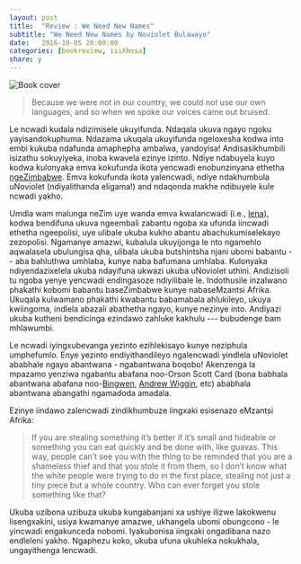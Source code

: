 ```yaml
---
layout: post
title:  "Review : We Need New Names"
subtitle: "We Need New Names by Noviolet Bulawayo"
date:   2016-10-05 20:00:00
categories: [bookreview, isiXhosa]
share: y
---
```


![Book cover](http://d.gr-assets.com/books/1352225506l/15852479.jpg)


> Because we were not in our country, we could not use our own languages, and so when we spoke our voices came out bruised.


Le ncwadi kudala ndizimisele ukuyifunda. Ndaqala ukuva ngayo ngoku yayisandokuphuma. Ndazama ukuqala ukuyifunda ngeloxesha kodwa into embi kukuba ndafunda amaphepha ambalwa, yandoyisa! Andisasikhumbili isizathu sokuyiyeka, inoba kwavela ezinye izinto. Ndiye ndabuyela kuyo kodwa kulonyaka emva kokufunda ikota yencwadi enobunzinyana ethetha [ngeZimbabwe](https://www.goodreads.com/book/show/12356259-zimbabwe-s-land-reform). Emva kokufunda ikota yalencwadi, ndiye ndakhumbula uNoviolet (ndiyalithanda eligama!) and ndaqonda makhe ndibuyele kule ncwadi yakho.

Umdla wam malunga neZim uye wanda emva kwalancwadi (i.e., [lena](https://www.goodreads.com/book/show/12356259-zimbabwe-s-land-reform)), kodwa bendifuna ukuva ngeembali zabantu ngoba xa ufunda iincwadi ethetha ngeepolisi, uye ulibale ukuba kukho abantu abachukumiselekayo zezopolisi. Ngamanye amazwi, kubalula ukuyijonga le nto ngamehlo aqwalasela ubulungisa qha, ulibala ukuba butshintsha njani ubomi babantu -- aba bahluthwa umhlaba, kunye naba bafumana umhlaba. Kulonyaka ndiyendazixelela ukuba ndayifuna ukwazi ukuba uNoviolet uthini. Andizisoli tu ngoba yenye yencwadi endingasoze ndiyilibale le. Indothusile inzalwano phakathi kobomi babantu baseZimbabwe kunye nabaseMzantsi Afrika. Ukuqala kulwamano phakathi kwabantu babamabala ahlukileyo, ukuya kwiingoma, indlela abazali abathetha ngayo, kunye nezinye into. Andiyazi ukuba kutheni bendicinga ezindawo zahluke kakhulu --- bubudenge bam mhlawumbi. 

Le ncwadi iyingxubevanga yezinto ezihlekisayo kunye neziphula umphefumlo. Enye yezinto endiyithandileyo ngalencwadi yindlela uNoviolet ababhale ngayo abantwana - ngabantwana boqobo! Akenzenga la mpazamo yenziwa ngabantu abafana noo-Orson Scott Card (bona babhala abantwana abafana noo-[Bingwen](http://enderverse.wikia.com/wiki/Bingwen), [Andrew Wiggin](http://enderverse.wikia.com/wiki/Andrew_Wiggin), etc) ababhala abantwana abangathi ngamadoda amadala.

Ezinye iindawo zalencwadi zindikhumbuze iingxaki esisenazo eMzantsi Afrika:

> If you are stealing something it’s better if it’s small and hideable or something you can eat quickly and be done with, like guavas. This way, people can’t see you with the thing to be reminded that you are a shameless thief and that you stole it from them, so I don’t know what the white people were trying to do in the first place, stealing not just a tiny piece but a whole country. Who can ever forget you stole something like that?

Ukuba uzibona uzibuza ukuba kungabanjani xa ushiye ilizwe lakokwenu lisengxakini, usiya kwamanye amazwe, ukhangela ubomi obungcono - le yincwadi engakunceda nobomi. Iyakubonisa iingxaki ongadibana nazo endleleni yakho. Ngaphezu koko, ukuba ufuna ukuhleka nokukhala, ungayithenga lencwadi.
